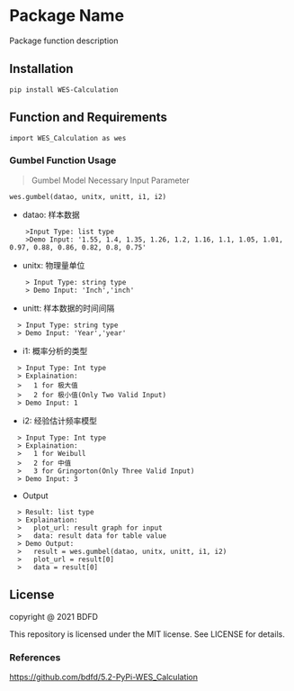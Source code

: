 <!--
 * @Author: BDFD
 * @Date: 2021-10-27 18:39:19
 * @LastEditTime: 2022-03-02 13:53:41
 * @LastEditors: BDFD
 * @Description: In User Settings Edit
 * @FilePath: \5.2-PyPi-WES_Calculation\README.md
-->

# Package Name

Package function description

## Installation

`pip install WES-Calculation`

## Function and Requirements

`import WES_Calculation as wes`

### Gumbel Function Usage

> Gumbel Model Necessary Input Parameter

`wes.gumbel(datao, unitx, unitt, i1, i2)`

- datao: 样本数据<br>

```
    >Input Type: list type
    >Demo Input: '1.55, 1.4, 1.35, 1.26, 1.2, 1.16, 1.1, 1.05, 1.01, 0.97, 0.88, 0.86, 0.82, 0.8, 0.75'
```

- unitx: 物理量单位<br>

```
    > Input Type: string type
    > Demo Input: 'Inch','inch'
```

- unitt: 样本数据的时间间隔<br>

```
  > Input Type: string type
  > Demo Input: 'Year','year'
```

- i1: 概率分析的类型 <br>

```
  > Input Type: Int type
  > Explaination:
  >   1 for 极大值
  >   2 for 极小值(Only Two Valid Input)
  > Demo Input: 1
```

<!-- - i2 概率空间是否截尾 <br>

  > Input Type: Int type
  > Explaination: 1 for 否, 2 for 是(Only Two Valid Input)
  > Demo Input: 1 -->

- i2: 经验估计频率模型 <br>

```
  > Input Type: Int type
  > Explaination:
  >   1 for Weibull
  >   2 for 中值
  >   3 for Gringorton(Only Three Valid Input)
  > Demo Input: 3
```

- Output <br>

```
  > Result: list type
  > Explaination:
  >   plot_url: result graph for input
  >   data: result data for table value
  > Demo Output:
  >   result = wes.gumbel(datao, unitx, unitt, i1, i2)
  >   plot_url = result[0]
  >   data = result[0]
```

## License

copyright @ 2021 BDFD

This repository is licensed under the MIT license. See LICENSE for details.

### References

https://github.com/bdfd/5.2-PyPi-WES_Calculation
